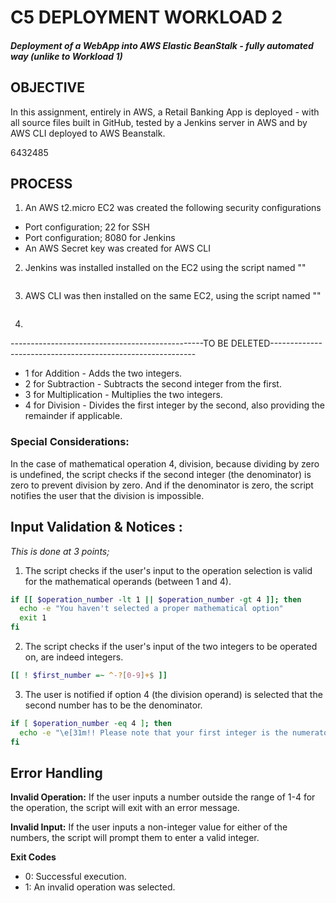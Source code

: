 # C5 DEPLOYMENT WORKLOAD 2

#### _Deployment of a WebApp into AWS Elastic BeanStalk - fully automated way (unlike to Workload 1)_

## OBJECTIVE
In this assignment, entirely in AWS, a Retail Banking App is deployed - with all source files 
built in GitHub, tested by a Jenkins server in AWS and by AWS CLI deployed to AWS Beanstalk.

6432485

## PROCESS

1. An AWS t2.micro EC2 was created the following security configurations

- Port configuration; 22 for SSH
- Port configuration; 8080 for Jenkins
- An AWS Secret key was created for AWS CLI

2. Jenkins was installed installed on the EC2 using the script named ""

```sh

```

3. AWS CLI was then installed on the same EC2, using the script named ""

```sh

```


4. 



------------------------------------------------TO BE DELETED-----------------------------------------------------------

* 1 for Addition - Adds the two integers.
* 2 for Subtraction - Subtracts the second integer from the first.
* 3 for Multiplication - Multiplies the two integers.
* 4 for Division - Divides the first integer by the second, also providing the remainder if applicable.

### Special Considerations:
In the case of mathematical operation 4, division, because dividing by zero is undefined, the script 
checks if the second integer (the denominator) is zero to prevent division by zero. And if the 
denominator is zero, the script notifies the user that the division is impossible.


## Input Validation & Notices :

_This is done at 3 points;_

1. The script checks if the user's input to the operation selection is valid for the mathematical operands 
(between 1 and 4).

```sh
if [[ $operation_number -lt 1 || $operation_number -gt 4 ]]; then
  echo -e "You haven't selected a proper mathematical option"
  exit 1
fi
```
 
2. The script checks if the user's input of the two integers to be operated on, are indeed integers.

```sh
[[ ! $first_number =~ ^-?[0-9]+$ ]]
```

3. The user is notified if option 4 (the division operand) is selected that the second number has to be the denominator.

```sh
if [ $operation_number -eq 4 ]; then
  echo -e "\e[31m!! Please note that your first integer is the numerator and the second number is the denominator !!\e[0m"
fi
```


## Error Handling

**Invalid Operation:** If the user inputs a number outside the range of 1-4 for the operation, the script will exit with an error message.

**Invalid Input:** If the user inputs a non-integer value for either of the numbers, the script will prompt them to enter a valid integer.

**Exit Codes**
- 0: Successful execution.
- 1: An invalid operation was selected.
